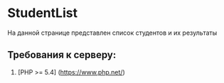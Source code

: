 # StudentList 
На данной странице представлен список студентов и их результаты

## Требования к серверу:
1. [PHP >= 5.4] (https://www.php.net/)

